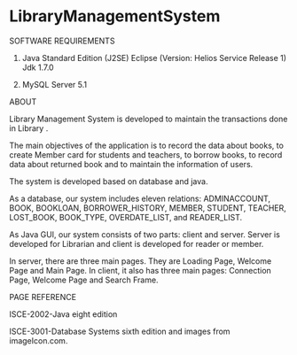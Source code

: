 # LibraryManagementSystem

SOFTWARE REQUIREMENTS

1.   Java Standard Edition (J2SE)
			Eclipse (Version: Helios Service Release 1)
			Jdk 1.7.0
      
2.   MySQL Server 5.1




ABOUT

Library Management System is developed to maintain the transactions done in Library .  

The main objectives of the application is  to record  the data about books, to create Member card for students and teachers,
to borrow books, to  record data about returned book and to maintain the information of users.

The system is developed  based on  database and  java. 

As a database, our system includes eleven relations: ADMINACCOUNT, BOOK, BOOKLOAN, BORROWER_HISTORY, MEMBER,
STUDENT,  TEACHER,  LOST_BOOK,  BOOK_TYPE,  OVERDATE_LIST,  and READER_LIST.

As Java GUI, our system consists of two parts: client and server. Server is developed for Librarian and client is developed for reader or member.

In server, there are three main pages. They are Loading Page, Welcome Page and Main Page. In client, it also has three main pages: 
Connection Page, Welcome Page and Search Frame.



PAGE REFERENCE

ISCE-2002-Java eight edition 

ISCE-3001-Database Systems sixth edition and images from imageIcon.com.

